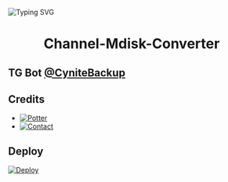 ![Typing SVG](https://readme-typing-svg.herokuapp.com/?lines=CHANNEL+MDISK+BULK+POST+CONVERTER!;CREATED+BY+TECHNICAL+CYNITE!;A+ADVANCE+BOT+WITH+COOL+FEATURES!)
</p>

</p>
<h1 align="center">
  <b>Channel-Mdisk-Converter</b>
</h1>

## TG Bot [@CyniteBackup](t.me/CyniteBackup)

## Credits 

* [![Potter](https://img.shields.io/static/v1?label=Potter&message=Telegram&color=critical)](https://t.me/Potter_00)
* [![Contact](https://img.shields.io/static/v1?label=Contact&message=On+Telegram&color=critical)](https://t.me/Cynitesupport)

## Deploy 

[![Deploy](https://www.herokucdn.com/deploy/button.svg)](https://heroku.com/deploy?template=https://github.com/cyniteofficial/Channel-Mdisk-Converter)

